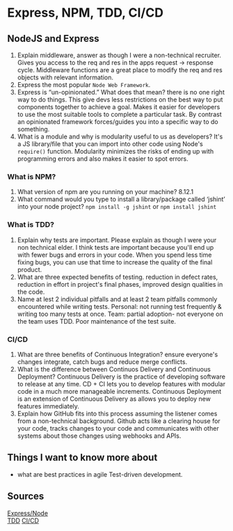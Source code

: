 # Express, NPM, TDD, CI/CD

## NodeJS and Express

1. Explain middleware, answer as though I were a non-technical recruiter. Gives you access to the req and res in the apps request -> response cycle. Middleware functions are a great place to modify the req and res objects with relevant information.
2. Express the most popular `Node Web Framework`.
3. Express is “un-opinionated.” What does that mean? there is no one right way to do things. This give devs less restrictions on the best way to put components together to achieve a goal. Makes it easier for developers to use the most suitable tools to complete a particular task. By contrast an opinionated framework forces/guides you into a specific way to do something.
4. What is a module and why is modularity useful to us as developers? It's a JS library/file that you can import into other code using Node's `require()` function. Modularity minimizes the risks of ending up with programming errors and also makes it easier to spot errors.

### What is NPM?

1. What version of npm are you running on your machine? 8.12.1
2. What command would you type to install a library/package called ‘jshint’ into your node project? `npm install -g jshint` or `npm install jshint`

### What is TDD?

1. Explain why tests are important. Please explain as though I were your non technical elder. I think tests are important because you'll end up with fewer bugs and errors in your code. When you spend less time fixing bugs, you can use that time to increase the quality of the final product.
2. What are three expected benefits of testing. reduction in defect rates, reduction in effort in project's final phases, improved design qualities in the code.
3. Name at lest 2 individual pitfalls and at least 2 team pitfalls commonly encountered while writing tests. Personal: not running test frequently & writing too many tests at once. Team: partial adoption- not everyone on the team uses TDD. Poor maintenance of the test suite.

### CI/CD

1. What are three benefits of Continuous Integration? ensure everyone's changes integrate, catch bugs and reduce merge conflicts.
2. What is the difference between Continuos Delivery and Continuous Deployment? Continuous Delivery is the practice of developing software to release at any time. CD + CI lets you to develop features with modular code in a much more manageable increments. Continuous Deployment is an extension of Continuous Delivery as allows you to deploy new features immediately.
3. Explain how GitHub fits into this process assuming the listener comes from a non-technical background. Github acts like a clearing house for your code, tracks changes to your code and communicates with other systems about those changes using webhooks and APIs.

## Things I want to know more about

- what are best practices in agile Test-driven development.

## Sources

[Express/Node](https://developer.mozilla.org/en-US/docs/Learn/Server-side/Express_Nodejs/Introduction)  
[TDD](https://www.agilealliance.org/glossary/tdd/#q=~(infinite~false~filters~(postType~(~'page~'post~'aa_book~'aa_event_session~'aa_experience_report~'aa_glossary~'aa_research_paper~'aa_video)~tags~(~'tdd))~searchTerm~'~sort~false~sortDirection~'asc~page~1))  
[CI/CD](https://www.youtube.com/watch?v=xSv_m3KhUO8)